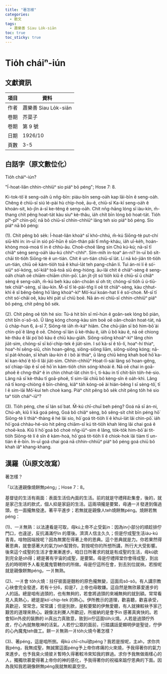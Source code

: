 ```yaml
---
title: "著怎樣"
categories:
  - 散文
tags:
  - 蕭樂善 Siau Lo̍k-siān
toc: true
toc_sticky: true
---
```


# Tio̍h cháiⁿ-iún

## 文獻資訊

| 項目 | 資料 |
|---|---|
| 作者 | 蕭樂善 Siau Lo̍k-siān |
| 卷期 | 芥菜子 |
| 卷期 | 第 9 號 |
| 日期 | 1926/10 |
| 頁數 | 3-5 |

## 白話字（原文數位化）

Tio̍h cháiⁿ-iún?

"Í-hoat-liân chhin-chhiūⁿ sio piáⁿ bō péng"; Hose 7: 8.

Ki-tok-tô͘ ê seng-oa̍h ū nn̄g-bīn: piáu-bīn seng-oa̍h kap lāi-bīn ê seng-oa̍h. Chêng ê chiū-sī siú lé-pài hù chi̍p-hoē, āu-ê, chiū-sī Ka-kī seng-oa̍h ê khoán-sit, kò-jîn á-sī ke-têng ê seng-oa̍h. Chit nn̄g-hāng lóng sī iàu-kín, m̄-thang chi̍t pêng hoat-ta̍t kàu siuⁿ kè-thâu, ia̍h chi̍t bīn lóng bô hoat-ta̍t. Tio̍h pîⁿ-pîⁿ chìn-pō͘; nā bô chiū-sī chhin-chhiūⁿ lâng teh sio piáⁿ bô péng. Sio piáⁿ nā bô péng:

(1). Chi̍t pêng bô se̍k: Í-hoat-liân khoàⁿ sī khó-chhú, m̄-kú Siōng-tè put-chí siū-khì in: in-uī in sió pō͘-hūn ê sūn-thàn pâi tī mn̂g-kháu, ia̍h uî-ke̍h, hoán-khòng moá-moá tī in ê chhù-āu. Choē-choē lâng sìn Chú kú-kú; nā-sī tī chiâⁿ sèng seng-oa̍h iáu-kú chhiⁿ-chhiⁿ. Sím-mi̍h in-toaⁿ án-ni? In-uī bô si̍t-chāi tit-tio̍h Siōng-tè ê un-tián. Chit ê un-tián chiū-sī la̍t. Lí nā kó-jiân tit-tio̍h un-tián, chiū oē kám-tio̍h toā ê khuì-la̍t teh pang-chān lí. Tuì án-ni lí ê só͘-siūⁿ só͘-kóng, só͘-kiâⁿ toā-toā siū éng-hióng. āu-lâi chit ê chiâⁿ-sèng ê seng-oa̍h chiah oē chiām-chiām chìn-pō͘. Lán ji̍t-ji̍t só͘ tio̍h kiû ê chiū-sī ū chiâⁿ sèng ê seng-oa̍h, m̄-kú beh kàu oân-choân sī oh tit; chóng-sī tio̍h ū ú-tiū-tek chiâⁿ-sèng, sī iàu-kín. M̄-sī tī lé-pài-tn̂g lí oē tit chiâⁿ-sèng, kàu chhut-khì ê sî bêng-bêng hō͘ lâng khoàⁿ-kìⁿ Mô͘-kuí koán-hat lí ê só͘-choè. M̄-sī tī chit só͘-chāi oē, kàu khì pa̍t uī chiū boē. Nā án-ni chiū-sī chhin-chhiūⁿ piáⁿ bô péng, chi̍t pêng bô se̍k.

(2). Chi̍t pêng oē to̍h hé sio: Tú-á hit bīn sī mī-hún ê goân-sek lóng bô piàn, chit bīn o͘-sô-sô. Ū lâng kóng chong-kàu sim boē oē oân-choân hoat-ta̍t, nā ū cha̍p-hun 6, á-sī 7, Siōng-tè ia̍h m̄-káⁿ hiâm. Che chū-jiân sī bô him-bō͘ ài chìn-pō͘ ê lâng ê oē. Chóng-sī lán ū kè-thâu ê, ia̍h ū bô kàu ê, nā oē chiong kè-thâu ê lâi pó͘ bô kàu ê chiū kàu-gia̍h. Siông-siông khoàⁿ-kìⁿ lâng chin jia̍t-sim, chóng-sī sī kó͘-chip-tek ê jia̍t-sim. I só͘ kà-sī ê tō-lí, hoaⁿ-hí thiaⁿ, hoaⁿ-hí sêng-siū, chin hoan-gêng, siông-siông liām, siông-siông kóng; nā-sī pa̍t-khoán, sī khah iàu-kín ê i bô ài thiaⁿ, ū lâng chiū kéng khah boē hō͘ ka-kī kan-khó͘ ê tō-lí lâi jia̍t-sim. Chhin-chhiūⁿ Hoat-lī-sài lâng só͘ hoan-gêng, só͘ chiap-la̍p ê sī oē hō͘ in kám-tio̍h chin sóng-khoài ê. Nā oē chai in goā-phoê ê chng-thāⁿ ê in chin chhut-la̍t chin tì-ì, tì-kàu in tī chit-bīn to̍h-hé-sio. Lâng nā sī kè-thâu tī goā-phoê, tī sim-lāi chiū bô kèng-sîn ê oa̍h-khì. Lâng nā tī kong-chiòng ê bīn-chêng, kiâⁿ ta̍h kóng-oē ài hián-bêng I sī sèng-tô͘, tī I ê sim-lāi Mô͘-kuí teh choè kang. Piáⁿ chi̍t pêng bô se̍k chi̍t pêng to̍h hé sio taⁿ tio̍h cháiⁿ-iūⁿ?

(3). Tio̍h péng, che sī lán só͘ bat. M̄-kú chī-chuī beh péng? Goá nā sī án-ni, Chú-ah, kiû lí kā goá péng, Goá bô chiâⁿ sèng, bô sêng-si̍t chit bīn péng hō͘ Siōng-tè lí thiàⁿ-thàng ê hé lâi sio, hō͘ goá tit-tio̍h lí ê khuì-la̍t lâi chìn-pō͘. ia̍h hō͘ goá chhàu-hé-sio hit pêng chiām-sî kú tit-tio̍h khah léng lâi chai goá ê choē-koà. Kiû lí hō͘ goá bô choè nn̄g-iūⁿ-sim ê lâng, to̍k-to̍k him-bō͘ ài tit-tio̍h Siōng-tè lí ê sîn ê kám-hoà, hō͘ goá tit-tio̍h lí ê chiok-hok lâi tiàm tī un-tián ê ē-bīn. In-uī goá chai goá nā chhin-chhiūⁿ piáⁿ bô péng goá chiū bô khah iâⁿ khang-khang.

## 漢羅（Ùi原文改寫）

著怎樣？

「以法連親像燒餅無péng」；Hose 7：8。

基督徒的生活有兩面：表面生活佮內面的生活。前的就是守禮拜赴集會，後的，就是家己生活的款式，個人抑是家庭的生活。這兩項攏是要緊，毋通一爿發達到傷過頭，也一面攏無發達。著平平進步；若無就是親像人teh燒餅無péng。燒餅若無péng：

(1)、一爿無熟：以法連看是可取，毋kú上帝不止受氣in：因為in小部分的順趁排佇門口，也違逆，反抗滿滿佇in 的厝後。濟濟人信主久久；但是佇成聖生活iáu-kú青青。啥物因端按呢？因為無實在得著上帝的恩典。這个恩典就是力。你若果然得著恩典，就會感著大的氣力teh幫贊你。對按呢你的所想所講，所行大大受影響。後來這个成聖的生活才會漸漸進步。咱日日所著求的就是有成聖的生活，毋kú欲到完全是oh得；總是著有宇宙的成聖，是要緊。毋是佇禮拜堂你會得成聖，到出去的時明明予人看見魔鬼管轄你的所做。毋是佇這所在會，到去別位就袂。若按呢就是親像餅無péng，一爿無熟。

(2)、一爿會 to̍h火燒：拄仔彼面是麵粉的原色攏無變，這面烏sô-sô。有人講宗教心袂會完全發達，若有十分6，抑是7，上帝也毋敢嫌。這自然是無欣慕愛進步的人的話。總是咱有過頭的，也有無夠的，若會將過頭的來補無夠的就到額。常常看見人真熱心，總是是kó͘-chip-tek 的熱心。伊所教示的道理，歡喜聽，歡喜承受，真歡迎，常常念，常常講；但是別款，是較要緊的伊無愛聽，有人就揀較袂予家己艱苦的道理來熱心。親像法利賽人所歡迎，所接納的是會予in 感著真爽快的。若會知in外皮的裝飾的 in真出力真致意，致到in佇這面to̍h火燒。人若是過頭佇外皮，佇心內就無敬神的活氣。人若佇公眾的面前，行踏講話愛顯明伊是聖徒，佇伊的心內魔鬼teh做工。餅一爿無熟一爿to̍h火燒今著怎樣？

(3)、著péng，這是咱所捌。毋kú chī-chuī欲péng？我若是按呢，主ah，求你共我péng，我無成聖，無誠實這面péng予上帝你疼痛的火來燒，予我得著你的氣力來進步。也予我臭火燒彼爿暫時久得著較冷來知我的罪過。求你予我無做兩樣心的人，獨獨欣慕愛得著上帝你的神的感化，予我得著你的祝福來踮佇恩典的下面。因為我知我若親像餅無péng我就無較贏空空。
